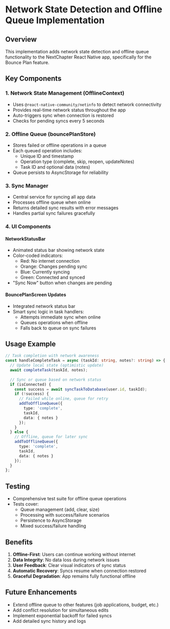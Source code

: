 # Network State Detection and Offline Queue Implementation

## Overview
This implementation adds network state detection and offline queue functionality to the NextChapter React Native app, specifically for the Bounce Plan feature.

## Key Components

### 1. **Network State Management (OfflineContext)**
- Uses `@react-native-community/netinfo` to detect network connectivity
- Provides real-time network status throughout the app
- Auto-triggers sync when connection is restored
- Checks for pending syncs every 5 seconds

### 2. **Offline Queue (bouncePlanStore)**
- Stores failed or offline operations in a queue
- Each queued operation includes:
  - Unique ID and timestamp
  - Operation type (complete, skip, reopen, updateNotes)
  - Task ID and optional data (notes)
- Queue persists to AsyncStorage for reliability

### 3. **Sync Manager**
- Central service for syncing all app data
- Processes offline queue when online
- Returns detailed sync results with error messages
- Handles partial sync failures gracefully

### 4. **UI Components**

#### NetworkStatusBar
- Animated status bar showing network state
- Color-coded indicators:
  - Red: No internet connection
  - Orange: Changes pending sync
  - Blue: Currently syncing
  - Green: Connected and synced
- "Sync Now" button when changes are pending

#### BouncePlanScreen Updates
- Integrated network status bar
- Smart sync logic in task handlers:
  - Attempts immediate sync when online
  - Queues operations when offline
  - Falls back to queue on sync failures

## Usage Example

```typescript
// Task completion with network awareness
const handleCompleteTask = async (taskId: string, notes?: string) => {
  // Update local state (optimistic update)
  await completeTask(taskId, notes);
  
  // Sync or queue based on network status
  if (isConnected) {
    const success = await syncTaskToDatabase(user.id, taskId);
    if (!success) {
      // Failed while online, queue for retry
      addToOfflineQueue({
        type: 'complete',
        taskId,
        data: { notes }
      });
    }
  } else {
    // Offline, queue for later sync
    addToOfflineQueue({
      type: 'complete',
      taskId,
      data: { notes }
    });
  }
};
```

## Testing
- Comprehensive test suite for offline queue operations
- Tests cover:
  - Queue management (add, clear, size)
  - Processing with success/failure scenarios
  - Persistence to AsyncStorage
  - Mixed success/failure handling

## Benefits
1. **Offline-First**: Users can continue working without internet
2. **Data Integrity**: No data loss during network issues
3. **User Feedback**: Clear visual indicators of sync status
4. **Automatic Recovery**: Syncs resume when connection restored
5. **Graceful Degradation**: App remains fully functional offline

## Future Enhancements
- Extend offline queue to other features (job applications, budget, etc.)
- Add conflict resolution for simultaneous edits
- Implement exponential backoff for failed syncs
- Add detailed sync history and logs